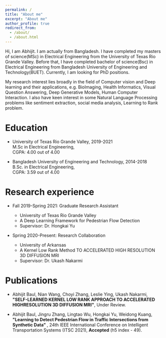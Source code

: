 ```yaml
---
permalink: /
title: "About me"
excerpt: "About me"
author_profile: true
redirect_from: 
  - /about/
  - /about.html
---
```


Hi, I am Abhijit. I am actually from Bangladesh. I have completed my masters of science(MSc) in Electrical Engineering from the University of Texas Rio Grande Valley. Before that, I have completed bachelor of science(Bsc) in Electrical Engineering from Bangladesh University of Engineering and Technology(BUET). Currently, I am looking for PhD positions.

My research interest lies broadly in the field of Computer vision and Deep learning and their applications, e.g. BioImaging, Health Informatics, Visual Question Answering, Deep Generative Models, Human Computer Interaction. I also have keen interest in some Natural Language Processing problems like sentiment extraction, social media analysis, Learning to Rank problem.



Education
======
* University of Texas Rio Grande Valley, 2019-2021\
    M.Sc in Electrical Engineering, \
    CGPA: 4.00 out of 4.00

* Bangladesh University of Engineering and Technology, 2014-2018\
    B.Sc. in Electrical Engineering, \
    CGPA: 3.59 out of 4.00


Research experience
======
* Fall 2019-Spring 2021: Graduate Research Assistant
  * University of Texas Rio Grande Valley
  * A Deep Learning Framework for Pedestrian Flow Detection
  * Supervisor: Dr. Hongkai Yu

* Spring 2020-Present: Research Collaboration
  * University of Arkansas
  * A Kernel Low Rank Method TO ACCELERATED HIGH RESOLUTION 3D DIFFUSION MRI
  * Supervisor: Dr. Ukash Nakarmi

Publications
======
* Abhijit Baul, Nian Wang, Choyi Zhang, Leslie Ying, Ukash Nakarmi, <b>"SELF-LEARNED KERNEL LOW RANK APPROACH TO ACCELERATED HIGHRESOLUTION 3D DIFFUSION MRI"</b>, Under Review.

* Abhijit Baul, Jingru Zhang, Lingtao Wu, Hongkai Yu, Weidong Kuang, <b>"Learning to Detect Pedestrian Flow in Traffic
Intersections from Synthetic Data" </b>, 24th IEEE International Conference on Intelligent Transportation Systems (ITSC 2021), <b>Accepted</b> (h5 index - 49).

